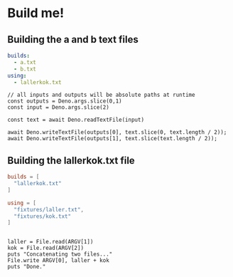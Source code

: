 # Build me!

## Building the a and b text files

```yaml
builds:
  - a.txt
  - b.txt
using:
  - lallerkok.txt
```

```typescript(deno)
// all inputs and outputs will be absolute paths at runtime
const outputs = Deno.args.slice(0,1)
const input = Deno.args.slice(2)

const text = await Deno.readTextFile(input)

await Deno.writeTextFile(outputs[0], text.slice(0, text.length / 2));
await Deno.writeTextFile(outputs[1], text.slice(text.length / 2));
```

## Building the lallerkok.txt file

```toml
builds = [
  "lallerkok.txt"
]

using = [
  "fixtures/laller.txt",
  "fixtures/kok.txt"
]
```

```ruby@3.3.0

laller = File.read(ARGV[1])
kok = File.read(ARGV[2])
puts "Concatenating two files..."
File.write ARGV[0], laller + kok
puts "Done."

```